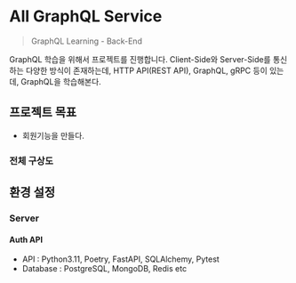 # All GraphQL Service

> GraphQL Learning - Back-End

GraphQL 학습을 위해서 프로젝트를 진행합니다. Client-Side와 Server-Side를 통신하는 다양한 방식이 존재하는데,
HTTP API(REST API), GraphQL, gRPC 등이 있는데, GraphQL을 학습해본다.


## 프로젝트 목표

- 회원기능을 만들다.


### 전체 구상도


## 환경 설정

### Server

#### Auth API

- API : Python3.11, Poetry, FastAPI, SQLAlchemy, Pytest
- Database : PostgreSQL, MongoDB, Redis etc
